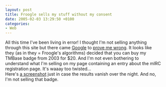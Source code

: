 ```yaml
---
layout: post
title: Froogle sells my stuff without my consent
date: 2005-02-03 13:29:50 +0100
categories:
- Web
---
```

<p>All this time I've been living in error! I thought I'm not selling anything through this site but there came <a href="http://www.google.com" title="Praise thy o' great search engine">Google</a> to <a href="http://froogle.google.com/froogle?q=rusiczki&amp;filter=0">prove me wrong</a>. It looks like they (as in they = Froogle's algorithms) decided that you can buy my TMBase badge from 2003 for $20. And I'm not even bothering to understand what I'm selling on my page containing an entry about the mIRC registration page. It's waaay too twisted...<br />
Here's <a href="http://www.rusiczki.net/blog/blogpics/froogle_loves_me.php" onclick="window.open('http://www.rusiczki.net/blog/blogpics/froogle_loves_me.php','popup','width=877,height=361,scrollbars=no,resizable=no,toolbar=no,directories=no,location=no,menubar=no,status=no,left=0,top=0'); return false">a screenshot</a> just in case the results vanish over the night. And no, I'm not selling that badge.</p>
